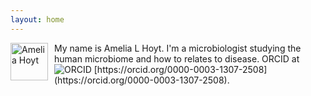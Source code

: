 ```yaml
---
layout: home
---
```

<img src="/img/ALH_Photo.jpeg" alt="Amelia Hoyt" align="left" height="60" style="margin-right: 10px"/>
My name is Amelia L Hoyt. I'm a microbiologist studying the human microbiome and how to relates to disease.
ORCID at <img src="https://orcid.org/sites/default/files/images/orcid_16x16(1).gif" alt="ORCID" />
[https://orcid.org/0000-0003-1307-2508](https://orcid.org/0000-0003-1307-2508).
